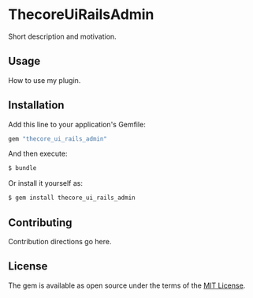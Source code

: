 # ThecoreUiRailsAdmin
Short description and motivation.

## Usage
How to use my plugin.

## Installation
Add this line to your application's Gemfile:

```ruby
gem "thecore_ui_rails_admin"
```

And then execute:
```bash
$ bundle
```

Or install it yourself as:
```bash
$ gem install thecore_ui_rails_admin
```

## Contributing
Contribution directions go here.

## License
The gem is available as open source under the terms of the [MIT License](https://opensource.org/licenses/MIT).
